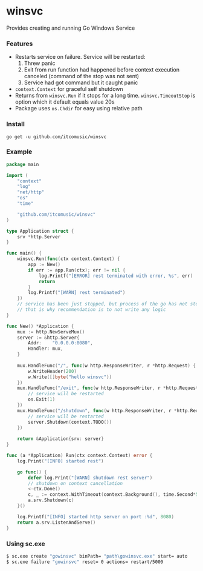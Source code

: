 # winsvc
Provides creating and running Go Windows Service

### Features
- Restarts service on failure. Service will be restarted:  
  1. Threw panic
  2. Exit from run function had happened before context execution canceled (command of the stop was not sent) 
  3. Service had got command but it caught panic
- `context.Context` for graceful self shutdown
- Returns from `winsvc.Run` if it stops for a long time. `winsvc.TimeoutStop` is option which it default equals value 20s
- Package uses `os.Chdir` for easy using relative path

### Install
```go get -u github.com/itcomusic/winsvc```

### Example
```go
package main

import (
	"context"
	"log"
	"net/http"
	"os"
	"time"

	"github.com/itcomusic/winsvc"
)

type Application struct {
	srv *http.Server
}

func main() {
	winsvc.Run(func(ctx context.Context) {
		app := New()
		if err := app.Run(ctx); err != nil {
			log.Printf("[ERROR] rest terminated with error, %s", err)
			return
		}
		log.Printf("[WARN] rest terminated")
	})
	// service has been just stopped, but process of the go has not stopped yet
	// that is why recommendation is to not write any logic
}

func New() *Application {
	mux := http.NewServeMux()
	server := &http.Server{
		Addr:    "0.0.0.0:8080",
		Handler: mux,
	}
	
	mux.HandleFunc("/", func(w http.ResponseWriter, r *http.Request) {
		w.WriteHeader(200)
		w.Write([]byte("hello winsvc"))
	})
	mux.HandleFunc("/exit", func(w http.ResponseWriter, r *http.Request) {
		// service will be restarted
		os.Exit(1)
	})
	mux.HandleFunc("/shutdown", func(w http.ResponseWriter, r *http.Request) {
		// service will be restarted
		server.Shutdown(context.TODO())
	})
    
	return &Application{srv: server}
}

func (a *Application) Run(ctx context.Context) error {
	log.Print("[INFO] started rest")

	go func() {
		defer log.Print("[WARN] shutdown rest server")
		// shutdown on context cancellation
		<-ctx.Done()
		c, _ := context.WithTimeout(context.Background(), time.Second*5)
		a.srv.Shutdown(c)
	}()

	log.Printf("[INFO] started http server on port :%d", 8080)
	return a.srv.ListenAndServe()
}
```
### Using sc.exe
```sh
$ sc.exe create "gowinsvc" binPath= "path\gowinsvc.exe" start= auto
$ sc.exe failure "gowinsvc" reset= 0 actions= restart/5000
```
